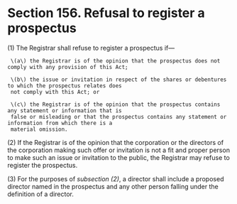 # Section 156. Refusal to register a prospectus

\(1\) The Registrar shall refuse to register a prospectus if—

     \(a\) the Registrar is of the opinion that the prospectus does not comply with any provision of this Act;

     \(b\) the issue or invitation in respect of the shares or debentures to which the prospectus relates does  
     not comply with this Act; or

     \(c\) the Registrar is of the opinion that the prospectus contains any statement or information that is  
     false or misleading or that the prospectus contains any statement or information from which there is a  
     material omission.

\(2\) If the Registrar is of the opinion that the corporation or the directors of the corporation making such offer or invitation is not a fit and proper person to make such an issue or invitation to the public, the Registrar may refuse to register the prospectus.

\(3\) For the purposes of _subsection \(2\)_, a director shall include a proposed director named in the prospectus and any other person falling under the definition of a director.

